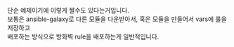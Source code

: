 단순 예제이기에 이렇게 짤수도 있다는거입니다.  
보통은 ansible-galaxy로 다른 모듈을 다운받아서, 혹은 모듈을 만들어서 vars에 룰을 저장하고  
배포하는 방식으로 방화벽 rule을 배포하는게 일반적입니다.  
